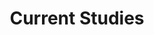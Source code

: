 ---
# Page Title
title: Current Studies
# Page type - we want a landing page (such as a homepage)
type: landing


sections:
  - block: markdown
    id: Section 1
    content:
      title: 
      text: |
        <img src="./jars.jpeg" align="right" style="padding-left:10px;" width="600"/>
        <h2>Barcoding Texas Fishes</h2>
          Traditionally, species identification has been based on external morphology alone, but this can be problematic because of cryptic similarity among taxa, and the need for trained experts. This has led to the adoption of DNA-based identification techniques (often referred to as DNA-barcoding) that offer many advantages over traditional methods. DNA-based identification can be used to accurately identify species using small pieces of tissue and confirm species presence using DNA passively shed into the environment (eDNA), which facilitates estimates of diversity as well as species monitoring.
            

  - block: markdown
    id: Section 2
    content:
      title: 
      text: |     
        <h2>Conservation Genomics of the Comanche Springs Pupfish (<i>Cyprinodon elegans</i>)</h2> 
         The entire geographic range of the Comanche Springs pupfish falls within the Chihuahuan Desert Ecoregion of Texas, with contemporary populations restricted to fragmented, spring-associated habitats in Reeves and Jeff Davis counties, Texas. Comanche Springs pupfish have undergone population/range contraction within recent years in response to human activities, including water extraction, pollution, and are also imperiled by the introduction of the sheepshead minnow, <i>Cyprinodon variegatus</i>. Previous research highlighted reduced genetic variation in Comanche Springs pupfish from several wild populations and concluded that there was a need for more genetic resources to be developed. Conservation genomic work using next-generation sequencing techniques will allow for a robust assessment of standing genetic diversity within and among wild populations, as well as an assessment of the potential for current and/or historical hybridization with <i>C. variegatus</i>. In aAddition, diversity in wild populations will be compared to that in captive (reserve) populations to assess whether reserve populations adequately represent standing diversity in the wild.


  - block: markdown
    id: Section 3
    content:
      title: 
      text: |
        <h2>Using genetics to differentiate between morphologically conserved congeners – scamp, <i>Mycteroperca phenax</i>, and yellowmouth grouper, <i>Mycteroperca interstitialis</i></h2>
         Yellowmouth grouper, <i>Mycteroperca interstitialis</i>, and scamp, <i>Mycteroperca phenax</i>, are  similar in physical appearance, leading to high rates of misidentification. Without proper species identification, understanding species-specific landings and life history becomes a challenge. To improve species identification, next generation sequencing techniques are being employed to resolve genetic differences between the species. These data will be used to design a diagnostic molecular panel to differentiate between scamp and yellowmouth grouper utilizing tissue samples collected by “fisheries dependent” and "fisheries-independent” sampling. In additional to finding species specific genetic markers, these data will provide tools for assessments of genetic population structure for both species throughout the western North Atlantic.


  - block: markdown
    id: Section 4
    content:
      title: 
      text: |
        <img src="./peocs.jpg" align="right" style="padding-left:10px;" width="600"/>  
        <h2>Conservation of Pecos Pupfish</h2>
         The Pecos pupfish, <i>Cyprinodon pecosensis</i>¸ is an imperiled freshwater fish, endemic to the Rio Grande drainage of the southern United States in New Mexico and Texas. This species is of conservation concern due to potential habitat loss and degradation, low population numbers, and potential interactions with the introduced sheepshead minnow, <i>Cyprinodon variegatus</i>. Due to the extreme vulnerability of narrowly distributed species of <i>Cyprinodon</i>, assessing levels of genetic diversity is essential for guiding population conservation and management decisions. Information for this assessment will be used by Texas Parks and Wildlife in coordination with the Fort Worth Zoo and the U.S. Fish and Wildlife Service to develop genetically informed management plans for the species. A genetic assessment of the Pecos Pupfish population in Texas will also be critical for informing the upcoming Pecos Pupfish Conservation Agreement and species status assessment.


  - block: markdown
    id: Section 5
    content:
      title: 
      text: |
        <img src="./devils.jpg" align="right" style="padding-left:10px;" width="600"/>
        <h2>Conservation Genomic Assessment of imperiled freshwater fishes endemic to the Pecos and Devils Rivers</h2>
         Many freshwater fishes endemic to the major and minor spring-fed tributaries of the lower Rio Grande within Texas exhibit small, highly fragmented distributions and are a priority for conservation by Texas Parks and Wildlife Department or the U.S. Fish and Wildlife Service. Several of these species (e.g., <i>Etheostoma grahami</i>, <i>Dionda argentosa</i>, <i>D. diaboli</i>, <i>Cyprinella proserpina</i>, and <i>Notropis megalops</i>) have distributions that fall almost entirely within two Texan native fish conservations areas (NFCAs), the Devils and Pecos River NFCAs. The small geographic ranges of each of the five species are highly fragmented and have undergone contraction within recent years in response to human activities, including (but not limited to) water extraction and the introduction of non-natives. Conservation genomics will involve next-generation sequencing techniques allowing for a robust assessment of standing genetic diversity and geneflow for each species, providing crucial information for future management and conservation planning.


  - block: markdown
    id: Section 6
    content:
      title: 
      text: |
        <h2>Estimating Atlantic red snapper population size with genetic close-kin mark-recapture</h2>
         Red snapper, <i>Lutjanus campechanus</i>, is an ecologically and economically significant reef fish in US Atlantic waters between North Carolina and south Florida, where it has been estimated to be overfished since the early 1970s. Restrictive management of the fishery has caused vocal dissent among various user groups driving a need for a more in-depth population assessment. Using two methods to estimate the population size independent of the stock assessment we hope to benefit future fisheries management decisions. The first method (carried out by colleagues at UF and NC State) will use a hierarchical Bayesian integrated abundance model to produce an estimate of age-2+ red snapper population size in the study region based on SERFS trap-camera and ROV survey data. For the second method we are developing a genotyping in thousands by sequencing (GT-seq) panel of 400 loci to genotype individuals for close-kin mark-recapture (CKMR). Genotyping will be carried out on over 6,000 individuals each year to identify half-siblings and population size will be estimated from this number using a red snapper specific CKMR model. From this data set we can also assess fine-scale resolution of within and between group genetic diversity (i.e., genetic stock structure) and estimate the effective number of breeders in the population.


  - block: markdown
    id: Section 7
    content:
      title: 
      text: |
        <h2>Multiscale assessment of the distribution of imperiled fish assemblages in the upper Red River watershed with emphasis in long-term trends, life history approaches, and population genetics</h2>
         The upper Red River basin in the Central lowlands of Oklahoma and Texas, is a unique and dynamic ecosystem within the semiarid Great Plain ecoregion. Streams within this ecoregion are characterized by extreme flood and seasonal drought events, and native fish assemblages are mostly composed of small-bodied, salt-tolerant species, includinge true minnows (family Leuciscidae) and pupfish. During the past five decades, however, flow regime alteration and fragmentation, and land cover modification in the region has resulted in significant changes to the physicochemical conditions of aquatic ecosystems, making native fish species more vulnerable to decline and extirpation. Greater information on the status and changes in fish assemblages within the upper Red River stream will benefit conservation planning and management decisions within the basin. This study is focused on the state threatened Red River pupfish (<i>Cyprinodon rubrofluviatilis</i>), prairie chub (<i>Macrybopsis australis</i>), and the imperiled Red River Shiner (<i>Notropis bairdi</i>). Using next-generation sequencing techniques, this project will be the first conservation genomic survey of these species to assess current standing levels of genetic diversity and whether hybridization between Red River pupfish and sheepshead minnow is occurring and/or has occurred within the Red River basin in Texas.


  - block: markdown
    id: Section 8
    content:
      title:
      text: |
        <img src="./sawfish_bethea_noaa.jpg" align="right" style="padding-left:10px;" width="600"/>
        <h2>Recovery of the Smalltooth Sawfish</h2>
         The smalltooth sawfish is critically endangered and a team has been tasked with facilitating recovery in the United States. Recovery requires understanding the magnitude of decline in population (census) size over time, but no such estimates of current or historical census size exist. This project uses cutting-edge genetic techniques to provide the recovery team with estimates of current and baseline population size (using a CKMR framework), while building tools for future monitoring. The results will be used to assess recovery, inform conservation actions, and enhance legal protections.


  - block: markdown
    id: Section 9
    content:
      title: 
      text: |
          <h2>Molecular Approaches to Sex Identification in Fishes</h2>
          Many fishes, like snappers and triggerfish, have genetic sex determination, while other species change sex during their life cycle, such as groupers or wrasses. Currently, determining the sex of individuals requires the use of lethal methods. This study aims to use a variety of genomic techniques, such as whole genome sequencing and RNA sequencing to characterize molecular differences between the sexes of three commercially important species, such as red snapper, gray triggerfish, and gag grouper. The data will be used to develop sex-specific markers for each species as a tool for accurate and non-lethal sex identfication.
---